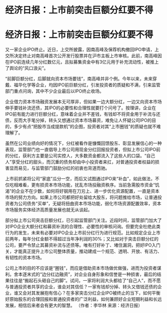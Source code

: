 # 经济日报：上市前突击巨额分红要不得

# 经济日报：上市前突击巨额分红要不得

又一家企业IPO终止。近日，上交所披露，因南高峰及保荐机构撤回IPO申请，上交所决定终止对南高峰首次公开发行股票并在沪市主板上市审核。此前，南高峰因在IPO前连续几年分红数亿元，且拟募集资金中有3亿元用于补充流动性，被推上了舆论的“风口浪尖”。

“前脚巨额分红，后脚就向资本市场要钱”，南高峰并非个例。今年以来，未来穿戴、福华化学等企业，均因IPO前巨额分红，引发投资者的质疑和不满，引来监管部门重点问询，其中不少企业最后以IPO终止收场。

企业借力资本市场融资发展本无可厚非，但如果一边大额分红，一边又向资本市场伸手要钱补流还债，其IPO的必要性和合理性就要打个问号了。按理讲，企业在IPO前有能力进行巨额分红，意味着企业并不差钱，有钱却不将资金用于补流与还债，反而大手笔分掉，转头又想通过资本市场募资，难免让人怀疑公司IPO的目的，多少有点“把股市当成提款机”的企图，投资者对其“上市圈钱”的质疑也就不难理解了。

虽然在公司业绩向好的情况下，分红被看作是慷慨回馈股东、彰显发展信心的一种表现，监管部门也一直倡导上市公司用现金分红回报投资者，但拟上市公司IPO前的分红，获利方主要是公司实控人，大多数资金都流入了这些人的口袋。“自己人”享受分红的甜头，而沉重的债务却由中小投资者来扛，对普通投资者权益的损害显而易见，与监管部门鼓励分红的初衷也背道而驰。

上市前抓紧将公司“家底”瓜分一空，而后又试图通过IPO来“补血”，如此做法，不仅吃相难看，更有损资本市场功能，扰乱市场投融资秩序。当前急需股市资金“饥渴”的企业不在少数，如何将好钢用在刀刃上、进一步优化资源配置，一直是资本市场的努力方向。如果上市公司都把好处留给大股东，将问题推给市场，让普通投资者为公司债务“买单”，无疑将扭曲资本市场功能，弱化市场资源配置效率，资本市场服务实体经济高质量发展也就无从谈起。

部分拟上市公司突击巨额分红，已引起监管部门关注。近段时间，监管部门加大了对IPO企业大额分红和募资补流的合理性、必要性的审核问询。但要完全杜绝此类行为的发生，未来有必要对IPO企业上市前分红行为进行规范。比如规定企业上市前两年，每年分红金额不得超过当年净利润的30%；又比如对于突击巨额分红的公司，要严令禁止其募资补流与还债等。唯有打好补丁、堵住漏洞，把好IPO入门关，才能真正提升上市公司整体质量，推动建成一个规范、透明、开放、有活力、有韧性的资本市场。

公司上市的目的不应该是“圈钱”，而应是借助资本市场做优做强，进而为投资者谋利。舍本逐末式的“边分红边融资”，对企业自身形象和信誉是一种损害，最后的结果往往是“搬起石头砸自己的脚”。试问，一家将利润大头都给了“自己人”，而不愿与普通投资者共享的企业，谁会对其信任？一家有钱却分掉、转头又借钱还债的企业，谁又会对其发展抱有信心？在多家突击分红企业IPO被终止的当下，如何平衡好原始股东的合理回报和普通投资者的广泛利益，如何兼顾好企业短期利益和长远发展，相信后来者会有更大的智慧。
（作者：李华林 来源：经济日报）

